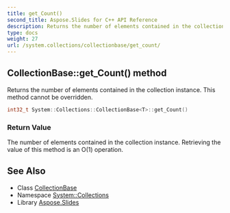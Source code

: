 ```yaml
---
title: get_Count()
second_title: Aspose.Slides for C++ API Reference
description: Returns the number of elements contained in the collection instance. This method cannot be overridden.
type: docs
weight: 27
url: /system.collections/collectionbase/get_count/
---
```

## CollectionBase::get_Count() method


Returns the number of elements contained in the collection instance. This method cannot be overridden.

```cpp
int32_t System::Collections::CollectionBase<T>::get_Count()
```


### Return Value

The number of elements contained in the collection instance. Retrieving the value of this method is an O(1) operation.

## See Also

* Class [CollectionBase](../)
* Namespace [System::Collections](../../)
* Library [Aspose.Slides](../../../)